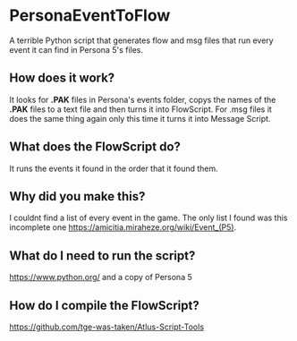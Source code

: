 # PersonaEventToFlow
A terrible Python script that generates flow and msg files that run every event it can find in Persona 5's files.

## How does it work?
It looks for **.PAK** files in Persona's events folder, copys the names of the **.PAK** files to a text file and then turns it into FlowScript. For .msg files it does the same thing again only this time it turns it into Message Script.

## What does the FlowScript do?
It runs the events it found in the order that it found them.

## Why did you make this?
I couldnt find a list of every event in the game. The only list I found was this incomplete one https://amicitia.miraheze.org/wiki/Event_(P5).

## What do I need to run the script?
https://www.python.org/ and a copy of Persona 5

## How do I compile the FlowScript?
https://github.com/tge-was-taken/Atlus-Script-Tools

